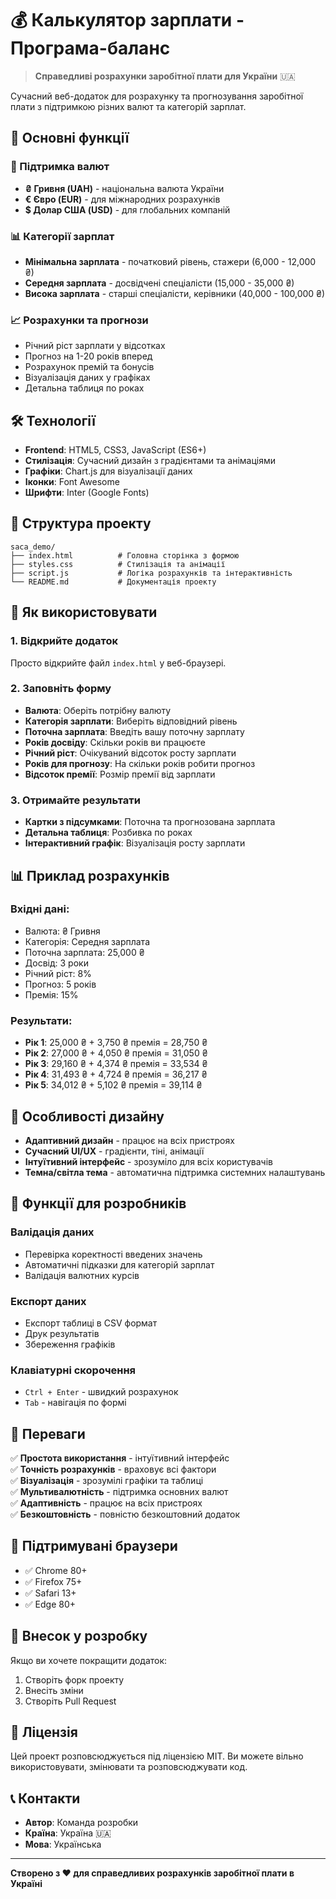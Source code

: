 # 💰 Калькулятор зарплати - Програма-баланс

> **Справедливі розрахунки заробітної плати для України** 🇺🇦

Сучасний веб-додаток для розрахунку та прогнозування заробітної плати з підтримкою різних валют та категорій зарплат.

## 🚀 Основні функції

### 💱 Підтримка валют
- **₴ Гривня (UAH)** - національна валюта України
- **€ Євро (EUR)** - для міжнародних розрахунків
- **$ Долар США (USD)** - для глобальних компаній

### 📊 Категорії зарплат
- **Мінімальна зарплата** - початковий рівень, стажери (6,000 - 12,000 ₴)
- **Середня зарплата** - досвідчені спеціалісти (15,000 - 35,000 ₴)
- **Висока зарплата** - старші спеціалісти, керівники (40,000 - 100,000 ₴)

### 📈 Розрахунки та прогнози
- Річний ріст зарплати у відсотках
- Прогноз на 1-20 років вперед
- Розрахунок премій та бонусів
- Візуалізація даних у графіках
- Детальна таблиця по роках

## 🛠 Технології

- **Frontend**: HTML5, CSS3, JavaScript (ES6+)
- **Стилізація**: Сучасний дизайн з градієнтами та анімаціями
- **Графіки**: Chart.js для візуалізації даних
- **Іконки**: Font Awesome
- **Шрифти**: Inter (Google Fonts)

## 📁 Структура проекту

```
saca_demo/
├── index.html          # Головна сторінка з формою
├── styles.css          # Стилізація та анімації
├── script.js           # Логіка розрахунків та інтерактивність
└── README.md           # Документація проекту
```

## 🎯 Як використовувати

### 1. Відкрийте додаток
Просто відкрийте файл `index.html` у веб-браузері.

### 2. Заповніть форму
- **Валюта**: Оберіть потрібну валюту
- **Категорія зарплати**: Виберіть відповідний рівень
- **Поточна зарплата**: Введіть вашу поточну зарплату
- **Років досвіду**: Скільки років ви працюєте
- **Річний ріст**: Очікуваний відсоток росту зарплати
- **Років для прогнозу**: На скільки років робити прогноз
- **Відсоток премії**: Розмір премії від зарплати

### 3. Отримайте результати
- **Картки з підсумками**: Поточна та прогнозована зарплата
- **Детальна таблиця**: Розбивка по роках
- **Інтерактивний графік**: Візуалізація росту зарплати

## 📊 Приклад розрахунків

### Вхідні дані:
- Валюта: ₴ Гривня
- Категорія: Середня зарплата
- Поточна зарплата: 25,000 ₴
- Досвід: 3 роки
- Річний ріст: 8%
- Прогноз: 5 років
- Премія: 15%

### Результати:
- **Рік 1**: 25,000 ₴ + 3,750 ₴ премія = 28,750 ₴
- **Рік 2**: 27,000 ₴ + 4,050 ₴ премія = 31,050 ₴
- **Рік 3**: 29,160 ₴ + 4,374 ₴ премія = 33,534 ₴
- **Рік 4**: 31,493 ₴ + 4,724 ₴ премія = 36,217 ₴
- **Рік 5**: 34,012 ₴ + 5,102 ₴ премія = 39,114 ₴

## 🎨 Особливості дизайну

- **Адаптивний дизайн** - працює на всіх пристроях
- **Сучасний UI/UX** - градієнти, тіні, анімації
- **Інтуїтивний інтерфейс** - зрозуміло для всіх користувачів
- **Темна/світла тема** - автоматична підтримка системних налаштувань

## 🔧 Функції для розробників

### Валідація даних
- Перевірка коректності введених значень
- Автоматичні підказки для категорій зарплат
- Валідація валютних курсів

### Експорт даних
- Експорт таблиці в CSV формат
- Друк результатів
- Збереження графіків

### Клавіатурні скорочення
- `Ctrl + Enter` - швидкий розрахунок
- `Tab` - навігація по формі

## 🌟 Переваги

✅ **Простота використання** - інтуїтивний інтерфейс  
✅ **Точність розрахунків** - враховує всі фактори  
✅ **Візуалізація** - зрозумілі графіки та таблиці  
✅ **Мультивалютність** - підтримка основних валют  
✅ **Адаптивність** - працює на всіх пристроях  
✅ **Безкоштовність** - повністю безкоштовний додаток  

## 📱 Підтримувані браузери

- ✅ Chrome 80+
- ✅ Firefox 75+
- ✅ Safari 13+
- ✅ Edge 80+

## 🤝 Внесок у розробку

Якщо ви хочете покращити додаток:

1. Створіть форк проекту
2. Внесіть зміни
3. Створіть Pull Request

## 📄 Ліцензія

Цей проект розповсюджується під ліцензією MIT. Ви можете вільно використовувати, змінювати та розповсюджувати код.

## 📞 Контакти

- **Автор**: Команда розробки
- **Країна**: Україна 🇺🇦
- **Мова**: Українська

---

**Створено з ❤️ для справедливих розрахунків заробітної плати в Україні**

